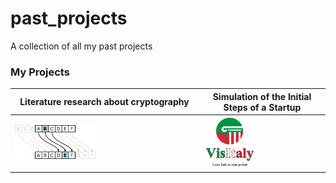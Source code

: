 # past_projects
A collection of all my past projects


### My Projects
|Literature research about cryptography | Simulation of the Initial Steps of a Startup |
|---|---|
<img src="./2018-06_Cryptography_literature_review/Cryptography - Caesar cipher.png" alt="" style="width: 45%; height: auto;" /> | <img src="./2017-08_Startup_simulation/Visitaly - Logo.png" alt="" style="width: 45%; height: auto;" /> |
